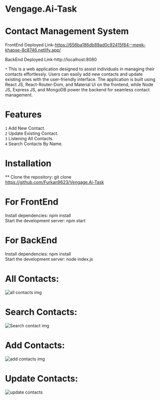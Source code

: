 # Vengage.Ai-Task

# Contact Management System

 FrontEnd Deployed Link-https://656ba186db89ad0c92415f84--meek-khapse-8c8746.netlify.app/


 BackEnd Deployed Link-http://localhost:8080


`*` This is a web application designed to assist individuals in managing their contacts effortlessly. Users can easily add new contacts and update existing ones with the user-friendly interface. The application is built using React JS, React-Router-Dom, and Material Ui on the frontend, while Node JS, Express JS, and MongoDB power the backend for seamless contact management.

# Features
`1` Add New Contact. <br>
`2` Update Existing Contact. <br>
`3` Listening All Contacts. <br>
`4` Search Contacts By Name.
 
 
# Installation

** Clone the repository: git clone https://github.com/Furkan9623/Vengage.Ai-Task

# For FrontEnd
 Install dependencies: npm install <br>
 Start the development server: npm start
 
# For BackEnd
 Install dependencies: npm install <br>
 Start the development server: node index.js
 
 
# All Contacts:
  
 ![all contacts img](https://github.com/Furkan9623/Vengage.Ai-Task/assets/109727423/f3c0b866-bc5e-4788-9f1b-514e82d9580d)

 
# Search Contacts:
  
 ![Search contact img](https://github.com/Furkan9623/Vengage.Ai-Task/assets/109727423/0cf737b8-fe18-4662-b4ab-bda58f15550c)


 # Add Contacts:

 ![add contacts img](https://github.com/Furkan9623/Vengage.Ai-Task/assets/109727423/e9998330-3792-4e85-8d84-5a075545140d)

 # Update Contacts:

 ![update contacts](https://github.com/Furkan9623/Vengage.Ai-Task/assets/109727423/7ba66826-0c33-4d6b-9bc9-74ec2c2b109f)
